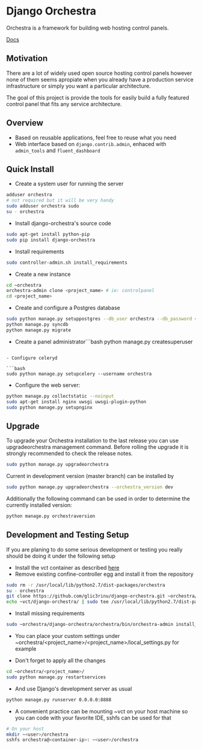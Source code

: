 Django Orchestra
================

Orchestra is a framework for building web hosting control panels.

[Docs](http://django-orchestra.readthedocs.org/en/latest/)


Motivation
----------
There are a lot of widely used open source hosting control panels however none of them seems apropiate when you already have a production service infrastructure or simply you want a particular architecture.

The goal of this project is provide the tools for easily build a fully featured control panel that fits any service architecture.


Overview
--------
* Based on reusable applications, feel free to reuse what you need
* Web interface based on `django.contrib.admin`, enhaced with `admin_tools` and `fluent_dashboard`


Quick Install
-------------

- Create a system user for running the server

```bash
adduser orchestra
# not required but it will be very handy
sudo adduser orchestra sudo
su - orchestra
```

- Install django-orchestra's source code

```bash
sudo apt-get install python-pip
sudo pip install django-orchestra
```

- Install requirements

```bash
sudo controller-admin.sh install_requirements
```

- Create a new instance

```bash
cd ~orchestra
orchestra-admin clone <project_name> # ie: controlpanel
cd <project_name>
```

- Create and configure a Postgres database
```bash
sudo python manage.py setuppostgres --db_user orchestra --db_password <password> --db_name <project_name>
python manage.py syncdb
python manage.py migrate
```

- Create a panel administrator```bash
python manage.py createsuperuser
```

- Configure celeryd

```bash
sudo python manage.py setupcelery --username orchestra
```
- Configure the web server:

```bash
python manage.py collectstatic --noinput
sudo apt-get install nginx uwsgi uwsgi-plugin-python
sudo python manage.py setupnginx
```


Upgrade
-------
To upgrade your Orchestra installation to the last release you can use upgradeorchestra management command. Before rolling the upgrade it is strongly recommended to check the release notes.
```bash
sudo python manage.py upgradeorchestra
```

Current in development version (master branch) can be installed by
```bash
sudo python manage.py upgradeorchestra --orchestra_version dev
```

Additionally the following command can be used in order to determine the currently installed version:
```bash
python manage.py orchestraversion
```



Development and Testing Setup
-----------------------------
If you are planing to do some serious development or testing you really should be doing it under the following setup

- Install the vct container as described [here](http://django-orchestra.readthedocs.org/en/latest)
- Remove existing confine-controller egg and install it from the repository

```bash
sudo rm -r /usr/local/lib/python2.7/dist-packages/orchestra
su - orchestra
git clone https://github.com/glic3rinu/django-orchestra.git ~orchestra/django-orchestra
echo ~vct/django-orchestra/ | sudo tee /usr/local/lib/python2.7/dist-packages/orchestra.pth
```

- Install missing requirements
```bash
sudo ~orchestra/django-orchestra/orchestra/bin/orchestra-admin install_requirements
```

- You can place your custom settings under ~orchestra/<project_name>/<project_name>/local_settings.py for example

- Don't forget to apply all the changes

```bash
cd ~orchestra/<project_name>/
sudo python manage.py restartservices
```

- And use Django's development server as usual

```bash
python manage.py runserver 0.0.0.0:8888
```

- A convenient practice can be mounting ~vct on your host machine so you can code with your favorite IDE, sshfs can be used for that

```bash
# On your host
mkdir ~<user>/orchestra
sshfs orchestra@<container-ip>: ~<user>/orchestra
```
